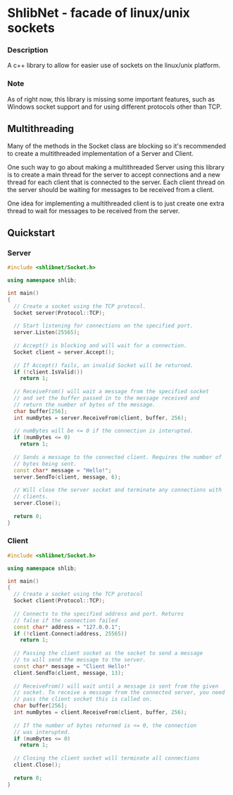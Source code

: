 # ShlibNet - facade of linux/unix sockets

### Description
A c++ library to allow for easier use of sockets on the linux/unix platform.

### Note
As of right now, this library is missing some important features, such as Windows socket support and for using different protocols other than TCP. 

## Multithreading
Many of the methods in the Socket class are blocking so it's recommended to create a multithreaded implementation of a Server and Client. 

One such way to go about making a multithreaded Server using this library is to create a main thread for the server to accept connections and a new thread for each client that is connected to the server. Each client thread on the server should be waiting for messages to be received from a client. 

One idea for implementing a multithreaded client is to just create one extra thread to wait for messages to be received from the server.

## Quickstart
### Server
```cpp
#include <shlibnet/Socket.h>

using namespace shlib;

int main()
{
  // Create a socket using the TCP protocol.
  Socket server(Protocol::TCP); 
  
  // Start listening for connections on the specified port.
  server.Listen(25565);
  
  // Accept() is blocking and will wait for a connection.
  Socket client = server.Accept();
  
  // If Accept() fails, an invalid Socket will be returned.
  if (!client.IsValid())
    return 1;
  
  // ReceiveFrom() will wait a message from the specified socket 
  // and set the buffer passed in to the message received and 
  // return the number of bytes of the message.
  char buffer[256];
  int numBytes = server.ReceiveFrom(client, buffer, 256);
  
  // numBytes will be <= 0 if the connection is interupted.
  if (numBytes <= 0)
    return 1;
  
  // Sends a message to the connected client. Requires the number of 
  // bytes being sent.
  const char* message = "Hello!";
  server.SendTo(client, message, 6);
  
  // Will close the server socket and terminate any connections with 
  // clients.
  server.Close();
  
  return 0;
}
```

### Client
```cpp
#include <shlibnet/Socket.h>

using namespace shlib;

int main()
{
  // Create a socket using the TCP protocol
  Socket client(Protocol::TCP);
  
  // Connects to the specified address and port. Returns 
  // false if the connection failed
  const char* address = "127.0.0.1";
  if (!client.Connect(address, 25565))
    return 1;
  
  // Passing the client socket as the socket to send a message 
  // to will send the message to the server.
  const char* message = "Client Hello!"
  client.SendTo(client, message, 13);
  
  // ReceiveFrom() will wait until a message is sent from the given 
  // socket. To receive a message from the connected server, you need
  // pass the client socket this is called on.
  char buffer[256];
  int numBytes = client.ReceiveFrom(client, buffer, 256);
  
  // If the number of bytes returned is <= 0, the connection
  // was interupted.
  if (numBytes <= 0)
    return 1;
  
  // Closing the client socket will terminate all connections
  client.Close();
  
  return 0;
}
```
